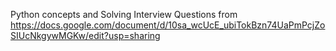 Python concepts and Solving Interview Questions from https://docs.google.com/document/d/10sa_wcUcE_ubiTokBzn74UaPmPcjZoSIUcNkgywMGKw/edit?usp=sharing
